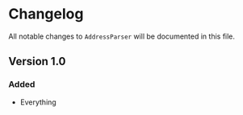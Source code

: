 # Changelog

All notable changes to `AddressParser` will be documented in this file.

## Version 1.0

### Added
- Everything
